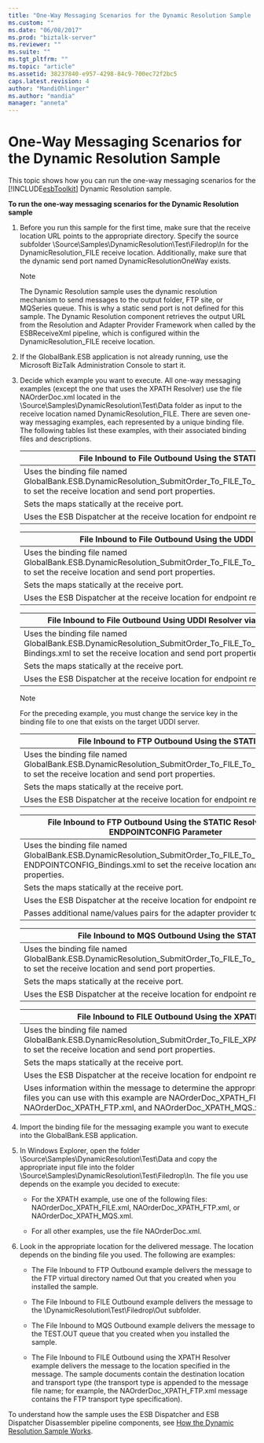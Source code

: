 ```yaml
---
title: "One-Way Messaging Scenarios for the Dynamic Resolution Sample | Microsoft Docs"
ms.custom: ""
ms.date: "06/08/2017"
ms.prod: "biztalk-server"
ms.reviewer: ""
ms.suite: ""
ms.tgt_pltfrm: ""
ms.topic: "article"
ms.assetid: 38237840-e957-4298-84c9-700ec72f2bc5
caps.latest.revision: 4
author: "MandiOhlinger"
ms.author: "mandia"
manager: "anneta"
---
```

# One-Way Messaging Scenarios for the Dynamic Resolution Sample
This topic shows how you can run the one-way messaging scenarios for the [!INCLUDE[esbToolkit](../includes/esbtoolkit-md.md)] Dynamic Resolution sample.  
  
 **To run the one-way messaging scenarios for the Dynamic Resolution sample**  
  
1.  Before you run this sample for the first time, make sure that the receive location URL points to the appropriate directory. Specify the source subfolder \Source\Samples\DynamicResolution\Test\Filedrop\In for the DynamicResolution_FILE receive location. Additionally, make sure that the dynamic send port named DynamicResolutionOneWay exists.  
  
    > [!NOTE]
    >  The Dynamic Resolution sample uses the dynamic resolution mechanism to send messages to the output folder, FTP site, or MQSeries queue. This is why a static send port is not defined for this sample. The Dynamic Resolution component retrieves the output URL from the Resolution and Adapter Provider Framework when called by the ESBReceiveXml pipeline, which is configured within the DynamicResolution_FILE receive location.  
  
2.  If the GlobalBank.ESB application is not already running, use the Microsoft BizTalk Administration Console to start it.  
  
3.  Decide which example you want to execute. All one-way messaging examples (except the one that uses the XPATH Resolver) use the file NAOrderDoc.xml located in the \Source\Samples\DynamicResolution\Test\Data folder as input to the receive location named DynamicResolution_FILE. There are seven one-way messaging examples, each represented by a unique binding file. The following tables list these examples, with their associated binding files and descriptions.  
  
    |File Inbound to File Outbound Using the STATIC Resolver|  
    |-------------------------------------------------------------|  
    |Uses the binding file named GlobalBank.ESB.DynamicResolution_SubmitOrder_To_FILE_To_FILE_STATIC_Bindings.xml to set the receive location and send port properties.|  
    |Sets the maps statically at the receive port.|  
    |Uses the ESB Dispatcher at the receive location for endpoint resolution.|  
  
    |File Inbound to File Outbound Using the UDDI Resolver|  
    |-----------------------------------------------------------|  
    |Uses the binding file named GlobalBank.ESB.DynamicResolution_SubmitOrder_To_FILE_To_FILE_UDDI_Bindings.xml to set the receive location and send port properties.|  
    |Sets the maps statically at the receive port.|  
    |Uses the ESB Dispatcher at the receive location for endpoint resolution.|  
  
    |File Inbound to File Outbound Using UDDI Resolver via UDDI Service Key|  
    |----------------------------------------------------------------------------|  
    |Uses the binding file named GlobalBank.ESB.DynamicResolution_SubmitOrder_To_FILE_To_FILE_UDDI_SERVICEKEY_ Bindings.xml to set the receive location and send port properties.|  
    |Sets the maps statically at the receive port.|  
    |Uses the ESB Dispatcher at the receive location for endpoint resolution.|  
  
    > [!NOTE]
    >  For the preceding example, you must change the service key in the binding file to one that exists on the target UDDI server.  
  
    |File Inbound to FTP Outbound Using the STATIC Resolver|  
    |------------------------------------------------------------|  
    |Uses the binding file named GlobalBank.ESB.DynamicResolution_SubmitOrder_To_FILE_To_FTP_STATIC_Bindings.xml to set the receive location and send port properties.|  
    |Sets the maps statically at the receive port.|  
    |Uses the ESB Dispatcher at the receive location for endpoint resolution.|  
  
    |File Inbound to FTP Outbound Using the STATIC Resolver and ENDPOINTCONFIG Parameter|  
    |-----------------------------------------------------------------------------------------|  
    |Uses the binding file named GlobalBank.ESB.DynamicResolution_SubmitOrder_To_FILE_To_FTP_STATIC__ ENDPOINTCONFIG_Bindings.xml to set the receive location and send port properties.|  
    |Sets the maps statically at the receive port.|  
    |Uses the ESB Dispatcher at the receive location for endpoint resolution.|  
    |Passes additional name/values pairs for the adapter provider to set.|  
  
    |File Inbound to MQS Outbound Using the STATIC Resolver|  
    |------------------------------------------------------------|  
    |Uses the binding file named GlobalBank.ESB.DynamicResolution_SubmitOrder_To_FILE_To_MQS_STATIC_Bindings.xml to set the receive location and send port properties.|  
    |Sets the maps statically at the receive port.|  
    |Uses the ESB Dispatcher at the receive location for endpoint resolution.|  
  
    |File Inbound to FILE Outbound Using the XPATH Resolver|  
    |------------------------------------------------------------|  
    |Uses the binding file named GlobalBank.ESB.DynamicResolution_SubmitOrder_To_FILE_XPATH_STATIC_Bindings.xml to set the receive location and send port properties.|  
    |Sets the maps statically at the receive port.|  
    |Uses the ESB Dispatcher at the receive location for endpoint resolution.|  
    |Uses information within the message to determine the appropriate endpoint. The test files you can use with this example are NAOrderDoc_XPATH_FILE.xml, NAOrderDoc_XPATH_FTP.xml, and NAOrderDoc_XPATH_MQS.xml.|  
  
4.  Import the binding file for the messaging example you want to execute into the GlobalBank.ESB application.  
  
5.  In Windows Explorer, open the folder \Source\Samples\DynamicResolution\Test\Data and copy the appropriate input file into the folder \Source\Samples\DynamicResolution\Test\Filedrop\In. The file you use depends on the example you decided to execute:  
  
    -   For the XPATH example, use one of the following files: NAOrderDoc_XPATH_FILE.xml, NAOrderDoc_XPATH_FTP.xml, or NAOrderDoc_XPATH_MQS.xml.  
  
    -   For all other examples, use the file NAOrderDoc.xml.  
  
6.  Look in the appropriate location for the delivered message. The location depends on the binding file you used. The following are examples:  
  
    -   The File Inbound to FTP Outbound example delivers the message to the FTP virtual directory named Out that you created when you installed the sample.  
  
    -   The File Inbound to FILE Outbound example delivers the message to the \DynamicResolution\Test\Filedrop\Out subfolder.  
  
    -   The File Inbound to MQS Outbound example delivers the message to the TEST.OUT queue that you created when you installed the sample.  
  
    -   The File Inbound to FILE Outbound using the XPATH Resolver example delivers the message to the location specified in the message. The sample documents contain the destination location and transport type (the transport type is appended to the message file name; for example, the NAOrderDoc_XPATH_FTP.xml message contains the FTP transport type specification).  
  
 To understand how the sample uses the ESB Dispatcher and ESB Dispatcher Disassembler pipeline components, see [How the Dynamic Resolution Sample Works](../esb-toolkit/how-the-dynamic-resolution-sample-works.md).